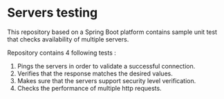 # Servers testing

This repository based on a Spring Boot platform contains sample unit test that checks availability of multiple servers. 

Repository contains 4 following tests : 
1. Pings the servers in order to validate a successful connection.
2. Verifies that the response matches the desired values.
3. Makes sure that the servers support security level verification.
4. Checks the performance of multiple http requests.
